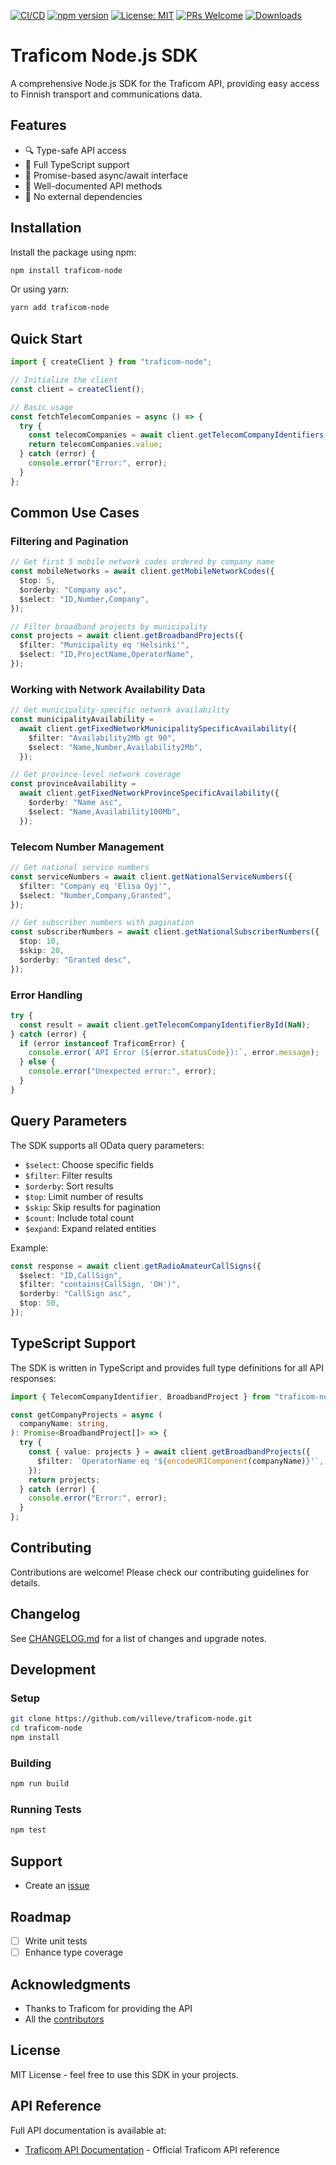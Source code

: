 [![CI/CD](https://github.com/villeve/traficom-node/actions/workflows/ci-cd.yml/badge.svg)](https://github.com/villeve/traficom-node/actions/workflows/ci-cd.yml)
[![npm version](https://badge.fury.io/js/traficom-node.svg)](https://badge.fury.io/js/traficom-node)
[![License: MIT](https://img.shields.io/badge/License-MIT-yellow.svg)](https://opensource.org/licenses/MIT)
[![PRs Welcome](https://img.shields.io/badge/PRs-welcome-brightgreen.svg)](http://makeapullrequest.com)
[![Downloads](https://img.shields.io/npm/dm/traficom-node.svg)](https://www.npmjs.com/package/traficom-node)

# Traficom Node.js SDK

A comprehensive Node.js SDK for the Traficom API, providing easy access to Finnish transport and communications data.

## Features

- 🔍 Type-safe API access
- 📝 Full TypeScript support
- 🚀 Promise-based async/await interface
- 📘 Well-documented API methods
- 🚫 No external dependencies

## Installation

Install the package using npm:

```bash
npm install traficom-node
```

Or using yarn:

```bash
yarn add traficom-node
```

## Quick Start

```typescript
import { createClient } from "traficom-node";

// Initialize the client
const client = createClient();

// Basic usage
const fetchTelecomCompanies = async () => {
  try {
    const telecomCompanies = await client.getTelecomCompanyIdentifiers();
    return telecomCompanies.value;
  } catch (error) {
    console.error("Error:", error);
  }
};
```

## Common Use Cases

### Filtering and Pagination

```typescript
// Get first 5 mobile network codes ordered by company name
const mobileNetworks = await client.getMobileNetworkCodes({
  $top: 5,
  $orderby: "Company asc",
  $select: "ID,Number,Company",
});

// Filter broadband projects by municipality
const projects = await client.getBroadbandProjects({
  $filter: "Municipality eq 'Helsinki'",
  $select: "ID,ProjectName,OperatorName",
});
```

### Working with Network Availability Data

```typescript
// Get municipality-specific network availability
const municipalityAvailability =
  await client.getFixedNetworkMunicipalitySpecificAvailability({
    $filter: "Availability2Mb gt 90",
    $select: "Name,Number,Availability2Mb",
  });

// Get province-level network coverage
const provinceAvailability =
  await client.getFixedNetworkProvinceSpecificAvailability({
    $orderby: "Name asc",
    $select: "Name,Availability100Mb",
  });
```

### Telecom Number Management

```typescript
// Get national service numbers
const serviceNumbers = await client.getNationalServiceNumbers({
  $filter: "Company eq 'Elisa Oyj'",
  $select: "Number,Company,Granted",
});

// Get subscriber numbers with pagination
const subscriberNumbers = await client.getNationalSubscriberNumbers({
  $top: 10,
  $skip: 20,
  $orderby: "Granted desc",
});
```

### Error Handling

```typescript
try {
  const result = await client.getTelecomCompanyIdentifierById(NaN);
} catch (error) {
  if (error instanceof TraficomError) {
    console.error(`API Error (${error.statusCode}):`, error.message);
  } else {
    console.error("Unexpected error:", error);
  }
}
```

## Query Parameters

The SDK supports all OData query parameters:

- `$select`: Choose specific fields
- `$filter`: Filter results
- `$orderby`: Sort results
- `$top`: Limit number of results
- `$skip`: Skip results for pagination
- `$count`: Include total count
- `$expand`: Expand related entities

Example:

```typescript
const response = await client.getRadioAmateurCallSigns({
  $select: "ID,CallSign",
  $filter: "contains(CallSign, 'OH')",
  $orderby: "CallSign asc",
  $top: 50,
});
```

## TypeScript Support

The SDK is written in TypeScript and provides full type definitions for all API responses:

```typescript
import { TelecomCompanyIdentifier, BroadbandProject } from "traficom-node";

const getCompanyProjects = async (
  companyName: string,
): Promise<BroadbandProject[]> => {
  try {
    const { value: projects } = await client.getBroadbandProjects({
      $filter: `OperatorName eq '${encodeURIComponent(companyName)}'`,
    });
    return projects;
  } catch (error) {
    console.error("Error:", error);
  }
};
```

## Contributing

Contributions are welcome! Please check our contributing guidelines for details.

## Changelog

See [CHANGELOG.md](./CHANGELOG.md) for a list of changes and upgrade notes.

## Development

### Setup

```bash
git clone https://github.com/villeve/traficom-node.git
cd traficom-node
npm install
```

### Building

```bash
npm run build
```

### Running Tests

```bash
npm test
```

## Support

- Create an [issue](https://github.com/villeve/traficom-node/issues)

## Roadmap

- [ ] Write unit tests
- [ ] Enhance type coverage

## Acknowledgments

- Thanks to Traficom for providing the API
- All the [contributors](https://github.com/villeve/traficom-node/graphs/contributors)

## License

MIT License - feel free to use this SDK in your projects.

## API Reference

Full API documentation is available at:

- [Traficom API Documentation](https://opendata.traficom.fi) - Official Traficom API reference
